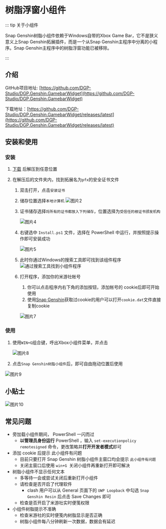 # 树脂浮窗小组件

::: tip 关于小组件

Snap Genshin树脂小组件依赖于Windows自带的Xbox Game Bar，它不是狭义意义上Snap Genshin拓展插件，而是一个从Snap Genshin主程序中分离的小程序。Snap Genshin主程序中的树脂浮窗功能已被移除。

:::

## 介绍

GitHub项目地址: [https://github.com/DGP-Studio/DGP.Genshin.GamebarWidget](https://github.com/DGP-Studio/DGP.Genshin.GamebarWidget)

下载地址：[https://github.com/DGP-Studio/DGP.Genshin.GamebarWidget/releases/latest](https://github.com/DGP-Studio/DGP.Genshin.GamebarWidget/releases/latest)


## 安装和使用

### 安装
 1. [下载](https://github.com/DGP-Studio/DGP.Genshin.GamebarWidget/releases) 后解压到任意位置

2. 在解压后的文件夹内，找到拓展名为`pfx`的安全证书文件

   1. 双击打开，点击`安装证书`

   2. 储存位置选择`本地计算机` ![图片2](https://user-images.githubusercontent.com/52618207/155873209-c86df2c4-d240-43b8-a346-db9d004f1104.png)

   3. 证书储存选择`将所有的证书都放入下列储存`，位置选择为`受信任的根证书颁发机构`

      ![图片4](https://user-images.githubusercontent.com/52618207/155873397-911e7042-e626-4cd5-962c-64d0ba702b5a.png)

   4.  右键选中 `Install.ps1` 文件，选择在 PowerShell 中运行，并按照提示操作即可安装成功

       ![图片5](https://user-images.githubusercontent.com/52618207/155873441-ae5caa20-1fb9-4c07-8d46-5c304052cbe8.png)

   5. 此时你通过Windows的搜索工具即可找到该组件程序    
       ![通过搜索工具找到小组件程序](https://user-images.githubusercontent.com/10614984/155932570-d83f8c6d-6456-4530-9bec-c5d16a67e1f6.png)

   6. 打开程序，添加你的米游社帐号

      1. 你可以点击程序内右下角的添加按钮，添加帐号的 cookie后即可开始使用 
      2. 使用[Snap Genshin](https://github.com/DGP-Studio/Snap.Genshin)获取过cookie的用户可以打开`cookie.dat`文件直接复制cookie

      ![图片7](https://user-images.githubusercontent.com/52618207/155873480-d8a1392c-162e-45fe-b7ea-49d3ecf2b6c0.png)

### 使用
1. 使用` WIN+G `组合键，呼出Xbox小组件菜单，并点击

   ![图片8](https://user-images.githubusercontent.com/52618207/155873697-9a0095a8-ad16-42ed-b96e-451ae442944c.png)

2. 点击`Snap Genshin树脂小组件`后，即可自由拖动位置后使用

![图片9](https://user-images.githubusercontent.com/52618207/155873753-bc741026-e245-49e1-9d2f-ba82d0b353b9.png)
## 小贴士
![图片10](https://user-images.githubusercontent.com/52618207/155873824-1ffd4de3-d7c2-45f0-b8e9-60c1c1fd2984.png)

## 常见问题
- 旁加载小组件期间， PowerShell 一闪而过
  - **以管理员身份运行** PowerShell ，输入 `set-executionpolicy remotesigned` 命令，更改策略并**打开开发者模式**即可
- 添加 cookie 后提示 此小组件有问题
  - 目前只要打开 Snap Genshin 树脂小组件主窗口均会提示 `此小组件有问题`
  - 关闭主窗口后使用 `win+G `关闭小组件再重新打开即可解决
- 树脂小组件不显示任何文本
  - 多等待一会或尝试关闭后重新打开小组件
  - 请检查是否开启了代理软件
    - clash 用户可以从 General 页面下的 `UWP Loopback` 中勾选 `Snap Genshin Resin` 后点击 Save Changes 即可
  - 检查是否开启了米游社实时便笺权限 
- 小组件树脂提示不准确
  - 检查米游社的实时便笺内树脂显示是否正确
  - 树脂小组件每八分钟刷新一次数据，数据会有延迟